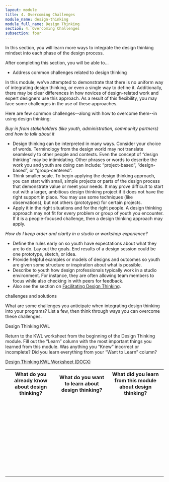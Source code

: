 ```yaml
---
layout: module
title: 4. Overcoming Challenges
module_name: design-thinking
module_full_name: Design Thinking
section: 4. Overcoming Challenges
subsection: four
---
```


In this section, you will learn more ways to integrate the design thinking mindset into each phase of the design process.

<div class="objectives">
<p>After completing this section, you will be able to...</p>
<ul>
  <li>Address common challenges related to design thinking</li>
</ul>
</div>

In this module, we’ve attempted to demonstrate that there is no uniform way of integrating design thinking, or even a single way to define it. Additionally, there may be clear differences in how novices of design-related work and expert designers use this approach. As a result of this flexibility, you may face some challenges in the use of these approaches.  

Here are few common challenges--along with how to overcome them--in using design thinking:  

*Buy in from stakeholders (like youth, administration, community partners) and how to talk about it*
- Design thinking can be interpreted in many ways. Consider your choice of words. Terminology from the design world may not translate seamlessly to other people and contexts. Even the concept of “design thinking” may be intimidating. Other phrases or words to describe the work you and youth are doing can include: “project-based”, “design-based”, or “group-centered”.   
- Think smaller scale. To begin applying the design thinking approach, you can start with small, simple projects or parts of the design process that demonstrate value or meet your needs. It may prove difficult to start out with a larger, ambitious design thinking project if it does not have the right support in place. You may use some techniques (like observations), but not others (prototypes) for certain projects.   
- Apply it in the right situations and for the right people. A design thinking approach may not fit for every problem or group of youth you encounter. If it is a people-focused challenge, then a design thinking approach may apply.   

*How do I keep order and clarity in a studio or workshop experience?*  
- Define the rules early on so youth have expectations about what they are to do. Lay out the goals. End results of a design session could be one prototype, sketch, or idea.  
- Provide helpful examples or models of designs and outcomes so youth are given some structure or inspiration about what is possible.  
- Describe to youth how design professionals typically work in a studio environment. For instance, they are often allowing team members to focus while also checking in with peers for feedback. 
- Also see the section on [Facilitating Design Thinking]({{site.url}}{{site.baseurl}}/modules/design-thinking/section-2-3.html).

<div class="reflection">
	<p>challenges and solutions</p>
	<p>What are some challenges you anticipate when integrating design thinking into your programs? List a few, then think through ways you can overcome these challenges.</p>
</div>

<div class="reflection">
	<p>Design Thinking KWL</p>
<p>Return to the KWL worksheet from the beginning of the Design Thinking module. Fill out the “Learn” column with the most important things you learned from this module. Was anything you “Knew” incorrect or incomplete? Did you learn everything from your “Want to Learn” column?</p>
<p><a href="docs/design-thinking_kwl.docx">Design Thinking KWL Worksheet (DOCX)</a></p>

<table class="worksheet">
	<tr><th>What do you already know about design thinking?</th>
		<th>What do you want to learn about design thinking?</th>
		<th>What did you learn from this module about design thinking?</th>
	</tr>
	<tr>
		<td style="height:250px;"></td>
		<td></td>
		<td></td>
	</tr>
</table>
</div>
